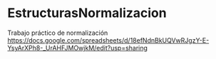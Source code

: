 # EstructurasNormalizacion
Trabajo práctico de normalización 
https://docs.google.com/spreadsheets/d/18efNdnBkUQVwRJgzY-E-YsyArXPh8-_UrAHFJMOwjkM/edit?usp=sharing 
